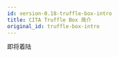 ```yaml
---
id: version-0.18-truffle-box-intro
title: CITA Truffle Box 简介
original_id: truffle-box-intro
---
```


即将着陆